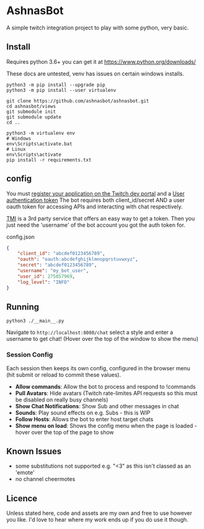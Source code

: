 # AshnasBot
A simple twitch integration project to play with some python, very basic.

## Install
Requires python 3.6+ you can get it at https://www.python.org/downloads/

These docs are untested, venv has issues on certain windows installs.
```
python3 -m pip install --upgrade pip
python3 -m pip install --user virtualenv
```
```
git clone https://github.com/ashnasbot/ashnasbot.git
cd ashnasbot/views
git submodule init
git submodule update
cd ..

python3 -m virtualenv env
# Windows
env\Scripts\activate.bat
# Linux
env\Scripts\activate
pip install -r requirements.txt
```

## config
You must [register your application on the Twitch dev portal](https://dev.twitch.tv/dashboard/apps/create) and a [User authentication token](https://dev.twitch.tv/docs/authentication/getting-tokens-oauth/#oauth-client-credentials-flow)
The bot requires both client_id/secret AND a user oauth token for accessing APIs and interacting with chat respectively.

[TMI](https://twitchapps.com/tmi/) is a 3rd party service that offers an easy way to get a token.
Then you just need the 'username' of the bot account you got the auth token for.

config.json
```json
{
    "client_id": "abcdef0123456789",
    "oauth": "oauth:abcdefghijklmnopqrstuvwxyz", 
    "secret": "abcdef0123456789",
    "username": "my_bot_user",
    "user_id": 275857969,
    "log_level": "INFO"
}
```

## Running
```python3 ./__main__.py```

Navigate to `http://localhost:8080/chat` select a style and enter a username to get chat!
(Hover over the top of the window to show the menu)

### Session Config
Each session then keeps its own config, configured in the browser menu (hit submit or reload to commit these values).
 -  **Allow commands**: Allow the bot to process and respond to !commands
 -  **Pull Avatars**: Hide avatars (Twitch rate-limites API requests so this must be disabled on really busy channels)
 -  **Show Chat Notifications**: Show Sub and other messages in chat
 -  **Sounds**: Play sound effects on e.g. Subs - this is WIP
 -  **Follow Hosts**: Allows the bot to enter host target chats
 -  **Show menu on load**: Shows the config menu when the page is loaded - hover over the top of the page to show

## Known Issues
- some substitutions not supported e.g. "<3" as this isn't classed as an 'emote'
- no channel cheermotes

## Licence
Unless stated here, code and assets are my own and free to use however you like.
I'd love to hear where my work ends up if you do use it though.
